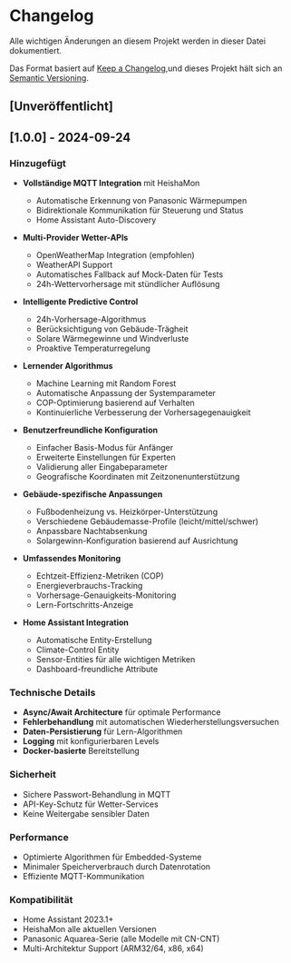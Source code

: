 # Changelog

Alle wichtigen Änderungen an diesem Projekt werden in dieser Datei dokumentiert.

Das Format basiert auf [Keep a Changelog](https://keepachangelog.com/de/1.0.0/),und dieses Projekt hält sich an [Semantic Versioning](https://semver.org/spec/v2.0.0.html).

## [Unveröffentlicht]

## [1.0.0] - 2024-09-24

### Hinzugefügt

-   **Vollständige MQTT Integration** mit HeishaMon
    
    -   Automatische Erkennung von Panasonic Wärmepumpen
    -   Bidirektionale Kommunikation für Steuerung und Status
    -   Home Assistant Auto-Discovery
-   **Multi-Provider Wetter-APIs**
    
    -   OpenWeatherMap Integration (empfohlen)
    -   WeatherAPI Support
    -   Automatisches Fallback auf Mock-Daten für Tests
    -   24h-Wettervorhersage mit stündlicher Auflösung
-   **Intelligente Predictive Control**
    
    -   24h-Vorhersage-Algorithmus
    -   Berücksichtigung von Gebäude-Trägheit
    -   Solare Wärmegewinne und Windverluste
    -   Proaktive Temperaturregelung
-   **Lernender Algorithmus**
    
    -   Machine Learning mit Random Forest
    -   Automatische Anpassung der Systemparameter
    -   COP-Optimierung basierend auf Verhalten
    -   Kontinuierliche Verbesserung der Vorhersagegenauigkeit
-   **Benutzerfreundliche Konfiguration**
    
    -   Einfacher Basis-Modus für Anfänger
    -   Erweiterte Einstellungen für Experten
    -   Validierung aller Eingabeparameter
    -   Geografische Koordinaten mit Zeitzonenunterstützung
-   **Gebäude-spezifische Anpassungen**
    
    -   Fußbodenheizung vs. Heizkörper-Unterstützung
    -   Verschiedene Gebäudemasse-Profile (leicht/mittel/schwer)
    -   Anpassbare Nachtabsenkung
    -   Solargewinn-Konfiguration basierend auf Ausrichtung
-   **Umfassendes Monitoring**
    
    -   Echtzeit-Effizienz-Metriken (COP)
    -   Energieverbrauchs-Tracking
    -   Vorhersage-Genauigkeits-Monitoring
    -   Lern-Fortschritts-Anzeige
-   **Home Assistant Integration**
    
    -   Automatische Entity-Erstellung
    -   Climate-Control Entity
    -   Sensor-Entities für alle wichtigen Metriken
    -   Dashboard-freundliche Attribute

### Technische Details

-   **Async/Await Architecture** für optimale Performance
-   **Fehlerbehandlung** mit automatischen Wiederherstellungsversuchen
-   **Daten-Persistierung** für Lern-Algorithmen
-   **Logging** mit konfigurierbaren Levels
-   **Docker-basierte** Bereitstellung

### Sicherheit

-   Sichere Passwort-Behandlung in MQTT
-   API-Key-Schutz für Wetter-Services
-   Keine Weitergabe sensibler Daten

### Performance

-   Optimierte Algorithmen für Embedded-Systeme
-   Minimaler Speicherverbrauch durch Datenrotation
-   Effiziente MQTT-Kommunikation

### Kompatibilität

-   Home Assistant 2023.1+
-   HeishaMon alle aktuellen Versionen
-   Panasonic Aquarea-Serie (alle Modelle mit CN-CNT)
-   Multi-Architektur Support (ARM32/64, x86, x64)